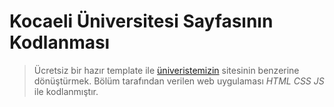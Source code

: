 # Kocaeli Üniversitesi Sayfasının Kodlanması
> Ücretsiz bir hazır template ile [üniveristemizin](https://www.kocaeli.edu.tr/index.php) sitesinin benzerine dönüştürmek. Bölüm tarafından verilen web uygulaması
*HTML CSS JS* ile kodlanmıştır.
